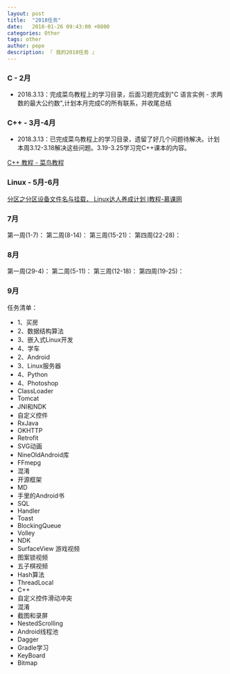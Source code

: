 ```yaml
---
layout: post
title:  "2018任务"
date:   2018-01-26 09:43:00 +0800
categories: Other
tags: other
author: pepe
description: 『 我的2018任务 』
---
```


### C - 2月

* 2018.3.13：完成菜鸟教程上的学习目录，后面习题完成到"C 语言实例 - 求两数的最大公约数",计划本月完成C的所有联系，并收尾总结

### C++ - 3月-4月

* 2018.3.13：已完成菜鸟教程上的学习目录，遗留了好几个问题待解决。计划本周3.12-3.18解决这些问题。3.19-3.25学习完C++课本的内容。

[C++ 教程 - 菜鸟教程](http://www.runoob.com/cplusplus/cpp-tutorial.html)

### Linux - 5月-6月

[分区之分区设备文件名与挂载， Linux达人养成计划 I教程-慕课网](https://www.imooc.com/video/3244)

### 7月

第一周(1-7)：
第二周(8-14)：
第三周(15-21)：
第四周(22-28)：

### 8月

第一周(29-4)：
第二周(5-11)：
第三周(12-18)：
第四周(19-25)：

### 9月

任务清单：
* 1、买房
* 2、数据结构算法
* 3、嵌入式Linux开发
* 4、学车
* 2、Android
* 3、Linux服务器
* 4、Python
* 4、Photoshop
* ClassLoader
* Tomcat
* JNI和NDK
* 自定义控件
* RxJava
* OKHTTP
* Retrofit
* SVG动画
* NineOldAndroid库
* FFmepg
* 混淆
* 开源框架
* MD
* 手里的Android书
* SQL
* Handler
* Toast
* BlockingQueue
* Volley
* NDK
* SurfaceView 游戏视频
* 图案锁视频
* 五子棋视频
* Hash算法
* ThreadLocal
* C++
* 自定义控件滑动冲突
* 混淆
* 截图和录屏
* NestedScrolling
* Android线程池
* Dagger
* Gradle学习
* KeyBoard
* Bitmap
